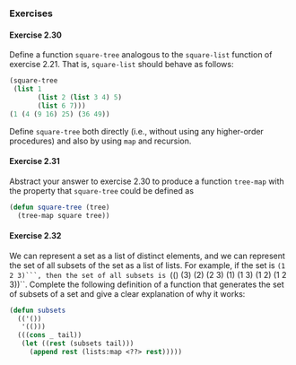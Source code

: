 ### Exercises

#### Exercise 2.30

Define a function ``square-tree`` analogous to the ``square-list`` function of exercise 2.21. That is, ``square-list`` should behave as follows:

```lisp
(square-tree
 (list 1
       (list 2 (list 3 4) 5)
       (list 6 7)))
(1 (4 (9 16) 25) (36 49))
```

Define ``square-tree`` both directly (i.e., without using any higher-order procedures) and also by using ``map`` and recursion.


#### Exercise 2.31

Abstract your answer to exercise 2.30 to produce a function ``tree-map`` with the property that ``square-tree`` could be defined as

```lisp
(defun square-tree (tree)
  (tree-map square tree))
```

#### Exercise 2.32

We can represent a set as a list of distinct elements, and we can represent the set of all subsets of the set as a list of lists. For example, if the set is ``(1 2 3)```, then the set of all subsets is ``(() (3) (2) (2 3) (1) (1 3) (1 2) (1 2 3))``. Complete the following definition of a function that generates the set of subsets of a set and give a clear explanation of why it works:

```lisp
(defun subsets
  (('())
   '(()))
  (((cons _ tail))
   (let ((rest (subsets tail)))
     (append rest (lists:map <??> rest)))))
```
